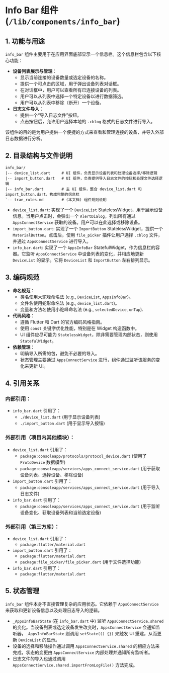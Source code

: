 # Info Bar 组件 (`/lib/components/info_bar`)

## 1. 功能与用途

`info_bar` 组件主要用于在应用界面底部显示一个信息栏。这个信息栏包含以下核心功能：

*   **设备列表展示与管理**：
    *   显示当前连接的设备数量或选定设备的名称。
    *   提供一个可点击的区域，用于弹出设备列表对话框。
    *   在对话框中，用户可以查看所有已连接设备的列表。
    *   用户可以从列表中选择一个特定设备以进行数据筛选。
    *   用户可以从列表中移除（断开）一个设备。
*   **日志文件导入**：
    *   提供一个“导入日志文件”按钮。
    *   点击按钮后，允许用户选择本地的 `.cblog` 格式的日志文件进行导入。

该组件的目的是为用户提供一个便捷的方式来查看和管理连接的设备，并导入外部日志数据进行分析。

## 2. 目录结构与文件说明

```
info_bar/
|-- device_list.dart     # UI 组件，负责显示设备列表和处理设备选择/移除逻辑
|-- import_button.dart   # UI 组件，负责提供导入日志文件的按钮和处理文件选择逻辑
|-- info_bar.dart        # 主 UI 组件，整合 device_list.dart 和 import_button.dart，构成完整的信息栏
`-- trae_rules.md        # (本文档) 组件规则说明
```

*   `device_list.dart`: 实现了一个 `DeviceList` StatelessWidget，用于展示设备信息。当用户点击时，会弹出一个 `AlertDialog`，列出所有通过 `AppsConnectService` 获取的设备。用户可以在此选择或移除设备。
*   `import_button.dart`: 实现了一个 `ImportButton` StatelessWidget，提供一个 `MaterialButton`。点击后，使用 `file_picker` 插件让用户选择 `.cblog` 文件，并通过 `AppsConnectService` 进行导入。
*   `info_bar.dart`: 实现了一个 `AppsInfoBar` StatefulWidget，作为信息栏的容器。它监听 `AppsConnectService` 中设备列表的变化，并相应地更新 `DeviceList` 的显示。它将 `DeviceList` 和 `ImportButton` 左右排列显示。

## 3. 编码规范

*   **命名规范**：
    *   类名使用大驼峰命名法 (e.g., `DeviceList`, `AppsInfoBar`)。
    *   文件名使用蛇形命名法 (e.g., `device_list.dart`)。
    *   变量和方法名使用小驼峰命名法 (e.g., `selectedDevice`, `onTap`).
*   **代码风格**：
    *   遵循 Flutter 和 Dart 的官方编码风格指南。
    *   使用 `const` 关键字优化性能，特别是在 Widget 构造函数中。
    *   UI 组件应尽可能为 `StatelessWidget`，除非需要管理内部状态，则使用 `StatefulWidget`。
*   **依赖管理**：
    *   明确导入所需的包，避免不必要的导入。
    *   状态管理主要通过 `AppsConnectService` 进行，组件通过监听该服务的变化来更新 UI。

## 4. 引用关系

### 内部引用：

*   `info_bar.dart` 引用了：
    *   `./device_list.dart` (用于显示设备列表)
    *   `./import_button.dart` (用于显示导入按钮)

### 外部引用（项目内其他模块）：

*   `device_list.dart` 引用了：
    *   `package:consoleapp/protocols/protocol_device.dart` (使用了 `ProtoDevice` 数据模型)
    *   `package:consoleapp/services/apps_connect_service.dart` (用于获取设备列表、选择设备、移除设备)
*   `import_button.dart` 引用了：
    *   `package:consoleapp/services/apps_connect_service.dart` (用于导入日志文件)
*   `info_bar.dart` 引用了：
    *   `package:consoleapp/services/apps_connect_service.dart` (用于监听设备变化、获取设备列表和当前选定设备)

### 外部引用（第三方库）：

*   `device_list.dart` 引用了：
    *   `package:flutter/material.dart`
*   `import_button.dart` 引用了：
    *   `package:flutter/material.dart`
    *   `package:file_picker/file_picker.dart` (用于文件选择功能)
*   `info_bar.dart` 引用了：
    *   `package:flutter/material.dart`

## 5. 状态管理

`info_bar` 组件本身不直接管理复杂的应用状态。它依赖于 `AppsConnectService` 来获取和更新设备信息以及处理日志导入的逻辑。

*   `_AppsInfoBarState` (在 `info_bar.dart` 中) 监听 `AppsConnectService.shared` 的变化。当设备列表或选定设备发生改变时，`AppsConnectService` 会通知监听器，`_AppsInfoBarState` 则调用 `setState(() {})` 来触发 UI 重建，从而更新 `DeviceList` 的显示。
*   设备的选择和移除操作通过调用 `AppsConnectService.shared` 的相应方法来完成，状态的变更由 `AppsConnectService` 内部处理并通知所有监听者。
*   日志文件的导入也通过调用 `AppsConnectService.shared.importFromLogFile()` 方法完成。